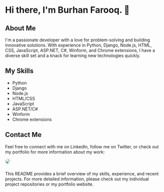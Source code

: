 # Hi there, I'm Burhan Farooq. 👋

## About Me

I'm a passionate developer with a love for problem-solving and building innovative solutions. With experience in Python, Django, Node.js, HTML, CSS, JavaScript, ASP.NET, C#, Winform, and Chrome extensions, I have a diverse skill set and a knack for learning new technologies quickly.

<!-- ## My Work

Some of my recent projects include:

- [Project 1](https://github.com/project-1): A web app that allows users to create and share their own workout plans.
- [Project 2](https://github.com/project-2): A mobile game that challenges players to navigate a maze while avoiding obstacles.
- [Project 3](https://github.com/project-3): A browser extension that enhances productivity by streamlining common tasks. -->

## My Skills

- Python
- Django
- Node.js
- HTML/CSS
- JavaScript
- ASP.NET/C#
- Winform
- Chrome extensions

## Contact Me

Feel free to connect with me on LinkedIn, follow me on Twitter, or check out my portfolio for more information about my work:

<span style="display: inline-block; margin-right: 10px; margin-bottom: 10px;">
  <a href="https://www.instagram.com/your_username/">
    <img src="https://img.shields.io/badge/-Instagram-%23E4405F.svg?style=for-the-badge&logo=instagram&logoColor=white" style="border-radius: 50%;"/>
  </a>
</span>

<!-- ## Stats

![Your Name's github stats](https://github-readme-stats.vercel.app/api?username=your-github-username&show_icons=true&theme=dark) -->

This README provides a brief overview of my skills, experience, and recent projects. For more detailed information, please check out my individual project repositories or my portfolio website.
